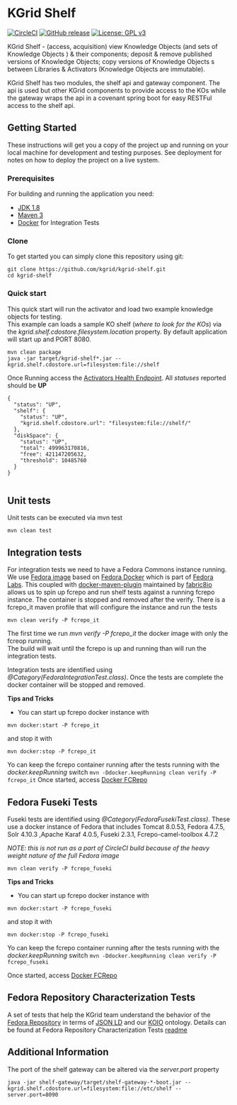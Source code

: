 # KGrid Shelf
[![CircleCI](https://circleci.com/gh/kgrid/kgrid-shelf/tree/master.svg?style=shield)](https://circleci.com/gh/kgrid/kgrid-shelf/tree/master)
[![GitHub release](https://img.shields.io/github/release/kgrid/kgrid-shelf.svg)](https://github.com/kgrid/kgrid-shelf/releases/)
[![License: GPL v3](https://img.shields.io/badge/License-GPLv3-blue.svg)](https://www.gnu.org/licenses/gpl-3.0)

KGrid Shelf - (access, acquisition) view Knowledge Objects  (and sets of Knowledge Objects ) & their components; deposit & remove published versions of Knowledge Objects; copy versions of Knowledge Objects
s between Libraries & Activators (Knowledge Objects are immutable).

KGrid Shelf has two modules, the shelf api and gateway component.  The api is used but other KGrid 
components to provide access to the KOs while the gateway wraps the api in a covenant spring boot for easy RESTFul access to the shelf api.  

## Getting Started

These instructions will get you a copy of the project up and running on your local machine for development and testing purposes. See deployment for notes on how to deploy the project on a live system.

### Prerequisites
For building and running the application you need:

- [JDK 1.8](http://www.oracle.com/technetwork/java/javase/downloads/jdk8-downloads-2133151.html)
- [Maven 3](https://maven.apache.org)
- [Docker](https://www.docker.com/) for Integration Tests 

### Clone
To get started you can simply clone this repository using git:
```
git clone https://github.com/kgrid/kgrid-shelf.git
cd kgrid-shelf
```

### Quick start
This quick start will run the activator and load two example knowledge objects for testing.  
This example can loads a sample KO shelf (_where to look for the KOs_) via the _kgrid.shelf.cdostore.filesystem.location_ property. By default application will start up and PORT 8080. 
```
mvn clean package
java -jar target/kgrid-shelf*.jar --kgrid.shelf.cdostore.url=filesystem:file://shelf
```
Once Running access the [Activators Health Endpoint](http://localhost:8080/health).  All _statuses_ reported should be **UP**

```$xslt
{
  "status": "UP",
  "shelf": {
    "status": "UP",
    "kgrid.shelf.cdostore.url": "filesystem:file://shelf/"
  },
  "diskSpace": {
    "status": "UP",
    "total": 499963170816,
    "free": 421147205632,
    "threshold": 10485760
  }
}
   
```

## Unit tests

Unit tests can be executed via mvn test

```
mvn clean test
```


## Integration tests

For integration tests we need to have a Fedora Commons instance running.  We use 
[Fedora image](https://hub.docker.com/r/kgrid/fcrepo/) based on [Fedora Docker](https://hub.docker.com/r/yinlinchen/fcrepo4-docker/) 
which is part of [Fedora Labs](https://github.com/fcrepo4-labs).  This coupled with
[docker-maven-plugin](https://github.com/fabric8io/docker-maven-plugin) maintained by
 [fabric8io](https://fabric8.io/) allows us to spin up fcrepo and run shelf tests against a running
 fcrepo instance.  The container is stopped and removed after the verify. There is a fcrepo_it 
 maven profile that will configure the instance and run the tests
 
```
mvn clean verify -P fcrepo_it
```
  
The first time we run _mvn verify -P fcrepo_it_ the docker image with only the fcreop running.  
The build will wait until the fcrepo is up and running than will run the integration tests.  
 
Integration tests are identified using _@Category(FedoraIntegrationTest.class)_. Once the tests are complete the docker container will be stopped and removed.

**Tips and Tricks**

 * You can start up fcrepo docker instance with 
 
```mvn docker:start -P fcrepo_it``` 

and stop it with 

```mvn docker:stop -P fcrepo_it```

Yo can keep the fcrepo container running after the tests running with the _docker.keepRunning_ switch
```mvn -Ddocker.keepRunning clean verify -P fcrepo_it```
Once started, access [Docker FCRepo](http://localhost:8080/fcrepo/rest/)

## Fedora Fuseki Tests

Fuseki tests are identified using _@Category(FedoraFusekiTest.class)_. These use a docker instance of
Fedora that includes Tomcat 8.0.53, Fedora 4.7.5, Solr 4.10.3 ,Apache Karaf 4.0.5, Fuseki 2.3.1, Fcrepo-camel-toolbox 4.7.2

_NOTE: this is not run as a part of CircleCI build because of the heavy weight nature of the full Fedora image_
```
mvn clean verify -P fcrepo_fuseki
```
                    
**Tips and Tricks**

 * You can start up fcrepo docker instance with 
 
```mvn docker:start -P fcrepo_fuseki``` 

and stop it with 

```mvn docker:stop -P fcrepo_fuseki```

Yo can keep the fcrepo container running after the tests running with the _docker.keepRunning_ switch
```mvn -Ddocker.keepRunning clean verify -P fcrepo_fuseki```

Once started, access [Docker FCRepo](http://localhost:8080/fcrepo/rest/)


## Fedora Repository Characterization Tests

A set of tests that help the KGrid team understand the behavior of the [Fedora Repository](https://wiki.duraspace.org/display/FF) in 
terms of [JSON LD](https://json-ld.org/) and our [KOIO](http://kgrid.org/koio) ontology.  Details can
be found at Fedora Repository Characterization Tests [readme](etc/fcrepo/readme.md)


## Additional Information

The port of the shelf gateway can be altered via the _server.port_ property 
```
java -jar shelf-gateway/target/shelf-gateway-*-boot.jar --kgrid.shelf.cdostore.url=filesystem:file://etc/shelf --server.port=8090

```
